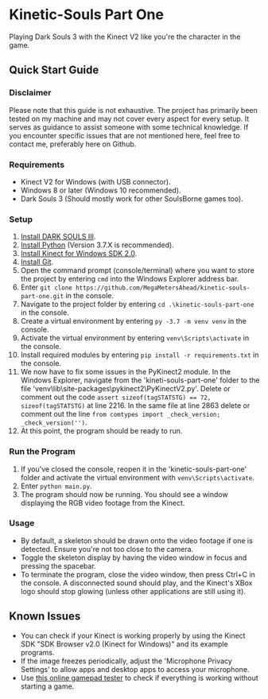 # Kinetic-Souls Part One
Playing Dark Souls 3 with the Kinect V2 like you're the character in the game.

## Quick Start Guide

### Disclaimer
Please note that this guide is not exhaustive. The project has primarily been tested on my machine and may not cover every aspect for every setup. It serves as guidance to assist someone with some technical knowledge. If you encounter specific issues that are not mentioned here, feel free to contact me, preferably here on Github.

### Requirements
- Kinect V2 for Windows (with USB connector).
- Windows 8 or later (Windows 10 recommended).
- Dark Souls 3 (Should mostly work for other SoulsBorne games too).

### Setup
1. [Install DARK SOULS III](https://store.steampowered.com/app/374320/DARK_SOULS_III/).
2. [Install Python](https://www.python.org/downloads/release/python-379/) (Version 3.7.X is recommended).
3. [Install Kinect for Windows SDK 2.0](https://www.microsoft.com/en-US/download/details.aspx?id=44561).
4. [Install Git](https://github.com/git-for-windows/git/releases/download/v2.42.0.windows.2/Git-2.42.0.2-64-bit.exe).
5. Open the command prompt (console/terminal) where you want to store the project by entering `cmd` into the Windows Explorer address bar.
6. Enter `git clone https://github.com/MegaMetersAhead/kinetic-souls-part-one.git` in the console.
7. Navigate to the project folder by entering `cd .\kinetic-souls-part-one` in the console.
8. Create a virtual environment by entering `py -3.7 -m venv venv` in the console.
9. Activate the virtual environment by entering `venv\Scripts\activate` in the console.
10. Install required modules by entering `pip install -r requirements.txt` in the console.
11. We now have to fix some issues in the PyKinect2 module. In the Windows Explorer, navigate from the 'kineti-souls-part-one' folder to the file 'venv\lib\site-packages\pykinect2\PyKinectV2.py'. Delete or comment out the code `assert sizeof(tagSTATSTG) == 72, sizeof(tagSTATSTG)` at line 2216. In the same file at line 2863 delete or comment out the line `from comtypes import _check_version; _check_version('')`.
12. At this point, the program should be ready to run.

### Run the Program
1. If you've closed the console, reopen it in the 'kinetic-souls-part-one' folder and activate the virtual environment with `venv\Scripts\activate`.
2. Enter `python main.py`.
3. The program should now be running. You should see a window displaying the RGB video footage from the Kinect.

### Usage
- By default, a skeleton should be drawn onto the video footage if one is detected. Ensure you're not too close to the camera.
- Toggle the skeleton display by having the video window in focus and pressing the spacebar.
- To terminate the program, close the video window, then press Ctrl+C in the console. A disconnected sound should play, and the Kinect's XBox logo should stop glowing (unless other applications are still using it).

## Known Issues
- You can check if your Kinect is working properly by using the Kinect SDK "SDK Browser v2.0 (Kinect for Windows)" and its example programs.
- If the image freezes periodically, adjust the 'Microphone Privacy Settings' to allow apps and desktop apps to access your microphone.
- Use [this online gamepad tester](https://hardwaretester.com/gamepad) to check if everything is working without starting a game.